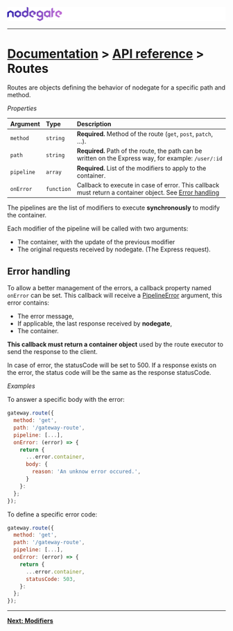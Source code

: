 ![nodegate](../images/logo-documentation.png)

---

# [Documentation](README.md) > [API reference](api-reference.md) > Routes

Routes are objects defining the behavior of nodegate for a specific path and method.

_Properties_

| Argument   | Type       | Description                                                                                                               |
| :--------- | :--------- | :------------------------------------------------------------------------------------------------------------------------ |
| `method`   | `string`   | **Required.** Method of the route (`get`, `post`, `patch`, …).                                                            |
| `path`     | `string`   | **Required.** Path of the route, the path can be written on the Express way, for example: `/user/:id`                     |
| `pipeline` | `array`    | **Required.** List of the modifiers to apply to the container.                                                            |
| `onError`  | `function` | Callback to execute in case of error. This callback must return a container object. See [Error handling](#error-handling) |

The pipelines are the list of modifiers to execute **synchronously** to modify the container.

Each modifier of the pipeline will be called with two arguments:
 - The container, with the update of the previous modifier
 - The original requests received by nodegate. (The Express request).

## Error handling

To allow a better management of the errors, a callback property named `onError` can be set.
This callback will receive a [PipelineError](api-reference-pipelineerror.md) argument, this error
contains:

 - The error message,
 - If applicable, the last response received by **nodegate**,
 - The container.

**This callback must return a container object** used by the route executor to send the response to
the client.

In case of error, the statusCode will be set to 500. If a response exists on the error, the status
code will be the same as the response statusCode.

_Examples_

To answer a specific body with the error:

```js
gateway.route({
  method: 'get',
  path: '/gateway-route',
  pipeline: [...],
  onError: (error) => {
    return {
      ...error.container,
      body: {
        reason: 'An unknow error occured.',
      }
    }:
  };
});
```

To define a specific error code:

```js
gateway.route({
  method: 'get',
  path: '/gateway-route',
  pipeline: [...],
  onError: (error) => {
    return {
      ...error.container,
      statusCode: 503,
    }:
  };
});
```

---

**[Next: Modifiers](api-reference-modifiers.md)**
